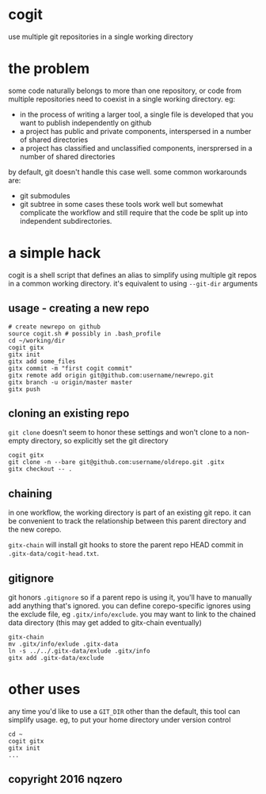 # cogit
use multiple git repositories in a single working directory

# the problem
some code naturally belongs to more than one repository,
or code from multiple repositories need to coexist in a single working directory.
eg:
- in the process of writing a larger tool, a single file is developed that you want to publish independently on github
- a project has public and private components, interspersed in a number of shared directories
- a project has classified and unclassified components, inersprersed in a number of shared directories

by default, git doesn't handle this case well.
some common workarounds are:
- git submodules
- git subtree
in some cases these tools work well but somewhat complicate the workflow
and still require that the code be split up into independent subdirectories.


# a simple hack
cogit is a shell script that defines an alias to simplify using multiple git repos in a common working directory.
it's equivalent to using `--git-dir` arguments


## usage - creating a new repo
```
# create newrepo on github
source cogit.sh # possibly in .bash_profile
cd ~/working/dir
cogit gitx
gitx init
gitx add some_files
gitx commit -m "first cogit commit"
gitx remote add origin git@github.com:username/newrepo.git
gitx branch -u origin/master master
gitx push
```

## cloning an existing repo
`git clone` doesn't seem to honor these settings and won't clone to a non-empty directory,
so explicitly set the git directory
```
cogit gitx
git clone -n --bare git@github.com:username/oldrepo.git .gitx
gitx checkout -- .
```


## chaining
in one workflow, the working directory is part of an existing git repo.
it can be convenient to track the relationship between this parent directory and the new corepo.

`gitx-chain` will install git hooks to store the parent repo HEAD commit in `.gitx-data/cogit-head.txt`.


## gitignore
git honors `.gitignore` so if a parent repo is using it, you'll have to manually add anything that's ignored.
you can define corepo-specific ignores using the exclude file, eg `.gitx/info/exclude`.
you may want to link to the chained data directory (this may get added to gitx-chain eventually)
```
gitx-chain
mv .gitx/info/exlude .gitx-data
ln -s ../../.gitx-data/exlude .gitx/info
gitx add .gitx-data/exclude
```

# other uses
any time you'd like to use a `GIT_DIR` other than the default, this tool can simplify usage.
eg, to put your home directory under version control
```
cd ~
cogit gitx
gitx init
...
```





## copyright 2016 nqzero
